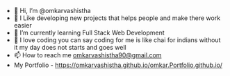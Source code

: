 - 👋 Hi, I’m @omkarvashistha
- 👀 I Like developing new projects that helps people and make there work easier
- 🌱 I’m currently learning Full Stack Web Development
- 💞️ I love coding you can say coding for me is like chai for indians without it my day does not starts and goes well
- 📫 How to reach me omkarvashistha90@gmail.com
- My Portfolio - https://omkarvashistha.github.io/omkar.Portfolio.github.io/

<!---
omkarvashistha/omkarvashistha is a ✨ special ✨ repository because its `README.md` (this file) appears on your GitHub profile.
You can click the Preview link to take a look at your changes.
--->
